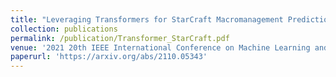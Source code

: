 ```yaml
---
title: "Leveraging Transformers for StarCraft Macromanagement Prediction"
collection: publications
permalink: /publication/Transformer_StarCraft.pdf
venue: '2021 20th IEEE International Conference on Machine Learning and Applications (ICMLA)'
paperurl: 'https://arxiv.org/abs/2110.05343'
---
```

